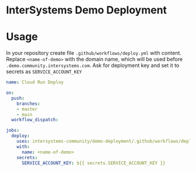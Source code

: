 InterSystems Demo Deployment
===

Usage
==

In your repository create file `.github/workflows/deploy.yml` with content. Replace `<name-of-demo>` with the domain name, which will be used before `.demo.community.intersystems.com`. Ask for deployment key and set it to secrets as `SERVICE_ACCOUNT_KEY`

```yaml
name: Cloud Run Deploy

on:
  push:
    branches:
    - master
    - main
  workflow_dispatch:

jobs:
  deploy:
    uses: intersystems-community/demo-deployment/.github/workflows/deployment.yml@master
    with:
      name: <name-of-demo>
    secrets:
      SERVICE_ACCOUNT_KEY: ${{ secrets.SERVICE_ACCOUNT_KEY }}
```
